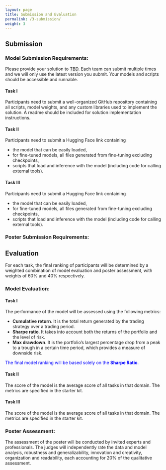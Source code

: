 ```yaml
---
layout: page
title: Submission and Evaluation
permalink: /3-submission/
weight: 3
---
```


## Submission

### **Model Submission Requirements**:

Please provide your solution to [TBD](). Each team can submit multiple times and we will only use the latest version you submit. Your models and scripts should be accessible and runnable.

#### **Task I**

Participants need to submit a well-organized GitHub repository containing all scripts, model weights, and any custom libraries used to implement the solution. A readme should be included for solution implementation instructions.

#### **Task II**

Participants need to submit a Hugging Face link containing

- the model that can be easily loaded,
- for fine-tuned models, all files generated from fine-tuning excluding checkpoints,
- scripts that load and inference with the model (including code for calling external tools).

#### **Task III**

Participants need to submit a Hugging Face link containing

- the model that can be easily loaded,
- for fine-tuned models, all files generated from fine-tuning excluding checkpoints,
- scripts that load and inference with the model (including code for calling external tools).

### **Poster Submission Requirements**:



## Evaluation

For each task, the final ranking of participants will be determined by a weighted combination of model evaluation and poster assessment, with weights of 60% and 40% respectively.

### **Model Evaluation**:

#### **Task I**

The performance of the model will be assessed using the following metrics:

- **Cumulative return**. It is the total return generated by the trading strategy over a trading period.
- **Sharpe ratio**. It takes into account both the returns of the portfolio and the level of risk.
- **Max drawdown**. It is the portfolio’s largest percentage drop from a peak to a trough in a certain time period, which provides a measure of downside risk.

<span style="color:blue;">The final model ranking will be based solely on the **Sharpe Ratio**.</span>

#### **Task II**

The score of the model is the average score of all tasks in that domain. The metrics are specified in the starter kit.

#### **Task III**

The score of the model is the average score of all tasks in that domain. The metrics are specified in the starter kit.


### **Poster Assessment**:

The assessment of the poster will be conducted by invited experts and professionals. The judges will independently rate the data and model analysis, robustness and generalizability, innovation and creativity, organization and readability, each accounting for 20% of the qualitative assessment.
